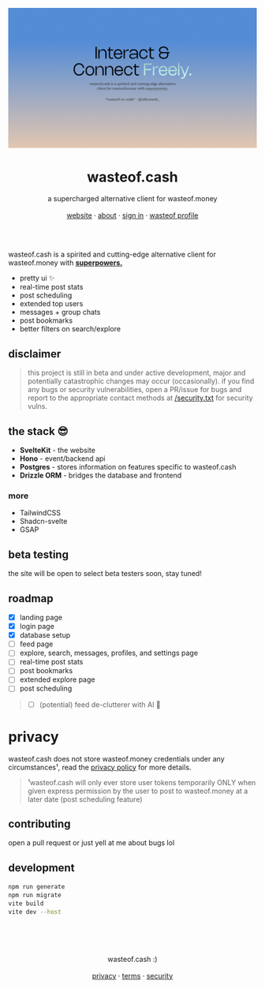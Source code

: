 ![gh banner hero](static/brand/banner.png)

<p align="center">
	<h1 align="center"><b>wasteof.cash</b></h1>
<p align="center">
    a supercharged alternative client for wasteof.money
    <br />
    <br />
    <a href="https://cash.wasteof.me">website</a>
    ·
    <a href="https://cash.wasteof.me/about">about</a>
    ·
    <a href="https://cash.wasteof.me/login">sign in</a>
    ·
    <a href="https://wasteof-cash.wasteof.me">wasteof profile</a>
  </p>
  <br />
  <br />
</p>
  
wasteof.cash is a spirited and cutting-edge alternative
client for wasteof.money with <ins>**superpowers.**</ins>

- pretty ui ✨
- real-time post stats
- post scheduling
- extended top users
- messages + group chats
- post bookmarks
- better filters on search/explore

## disclaimer

> this project is still in beta and under active development, major and potentially catastrophic changes may occur (occasionally). if you find any bugs or security vulnerabilities, open a PR/issue for bugs and report to the appropriate contact methods at <a href="https://cash.wasteof.me/security">/security.txt</a> for security vulns.

## the stack 😎

- **SvelteKit** - the website
- **Hono** - event/backend api
- **Postgres** - stores information on features specific to wasteof.cash
- **Drizzle ORM** - bridges the database and frontend

### more

- TailwindCSS
- Shadcn-svelte
- GSAP

## beta testing
the site will be open to select beta testers soon, stay tuned!

## roadmap
- [x] landing page
- [x] login page
- [x] database setup
- [ ] feed page
- [ ] explore, search, messages, profiles, and settings page
- [ ] real-time post stats
- [ ] post bookmarks
- [ ] extended explore page
- [ ] post scheduling
> - [ ] (potential) feed de-clutterer with AI 👀

# privacy
wasteof.cash does not store wasteof.money credentials under any circumstances¹, read the <a href="https://cash.wasteof.me/privacy">privacy policy</a> for more details.

> ¹wasteof.cash will only ever store user tokens temporarily ONLY when given express permission by the user to post to wasteof.money at a later date (post scheduling feature)

## contributing
open a pull request or just yell at me about bugs lol

## development

```bash
npm run generate
npm run migrate
vite build
vite dev --host
```
<br />
<br />
<br />
<p align="center">
    wasteof.cash :)
    <br />
    <br />
    <a href="https://cash.wasteof.me/privacy">privacy</a>
    ·
    <a href="https://cash.wasteof.me/terms">terms</a>
    ·
    <a href="https://cash.wasteof.me/security">security</a>
  </p>
</p>
